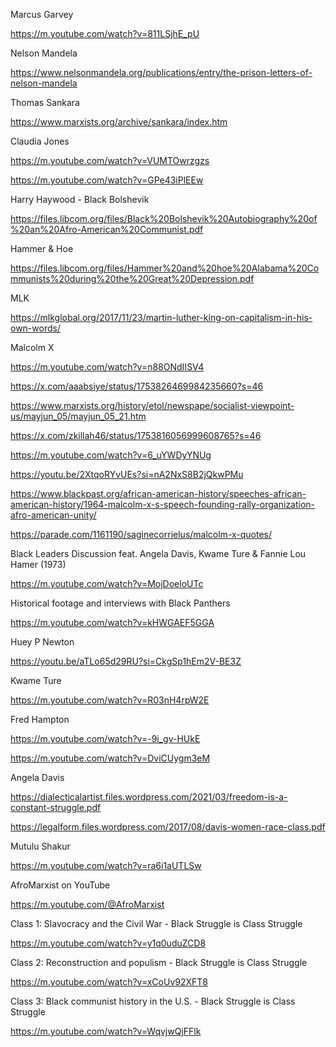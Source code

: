 Marcus Garvey

https://m.youtube.com/watch?v=811LSjhE_pU

Nelson Mandela

https://www.nelsonmandela.org/publications/entry/the-prison-letters-of-nelson-mandela

Thomas Sankara

https://www.marxists.org/archive/sankara/index.htm

Claudia Jones

https://m.youtube.com/watch?v=VUMTOwrzgzs

https://m.youtube.com/watch?v=GPe43iPlEEw

Harry Haywood - Black Bolshevik

https://files.libcom.org/files/Black%20Bolshevik%20Autobiography%20of%20an%20Afro-American%20Communist.pdf

Hammer & Hoe

https://files.libcom.org/files/Hammer%20and%20hoe%20Alabama%20Communists%20during%20the%20Great%20Depression.pdf


MLK

https://mlkglobal.org/2017/11/23/martin-luther-king-on-capitalism-in-his-own-words/

Malcolm X

https://m.youtube.com/watch?v=n88ONdIISV4

https://x.com/aaabsiye/status/1753826469984235660?s=46

https://www.marxists.org/history/etol/newspape/socialist-viewpoint-us/mayjun_05/mayjun_05_21.htm

https://x.com/zkillah46/status/1753816056999608765?s=46

https://m.youtube.com/watch?v=6_uYWDyYNUg

https://youtu.be/2XtqoRYvUEs?si=nA2NxS8B2jQkwPMu

https://www.blackpast.org/african-american-history/speeches-african-american-history/1964-malcolm-x-s-speech-founding-rally-organization-afro-american-unity/

https://parade.com/1161190/saginecorrielus/malcolm-x-quotes/

Black Leaders Discussion feat. Angela Davis, Kwame Ture & Fannie Lou Hamer (1973)

https://m.youtube.com/watch?v=MojDoeloUTc

Historical footage and interviews with Black Panthers

https://m.youtube.com/watch?v=kHWGAEF5GGA

Huey P Newton

https://youtu.be/aTLo65d29RU?si=CkgSp1hEm2V-BE3Z

Kwame Ture

https://m.youtube.com/watch?v=R03nH4rpW2E

Fred Hampton

https://m.youtube.com/watch?v=-9i_gv-HUkE

https://m.youtube.com/watch?v=DviCUygm3eM

Angela Davis

https://dialecticalartist.files.wordpress.com/2021/03/freedom-is-a-constant-struggle.pdf

https://legalform.files.wordpress.com/2017/08/davis-women-race-class.pdf

Mutulu Shakur

https://m.youtube.com/watch?v=ra6i1aUTLSw

AfroMarxist on YouTube

https://m.youtube.com/@AfroMarxist

Class 1: Slavocracy and the Civil War - Black Struggle is Class Struggle

https://m.youtube.com/watch?v=y1q0uduZCD8

Class 2: Reconstruction and populism - Black Struggle is Class Struggle

https://m.youtube.com/watch?v=xCoUv92XFT8

Class 3: Black communist history in the U.S. - Black Struggle is Class Struggle

https://m.youtube.com/watch?v=WqvjwQjFFlk

